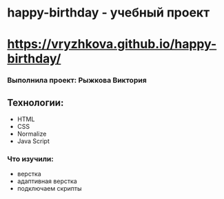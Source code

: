 # happy-birthday - учебный проект

# https://vryzhkova.github.io/happy-birthday/

### Выполнила проект: Рыжкова Виктория

## Технологии:

- HTML
- CSS
- Normalize
- Java Script

### Что изучили:

- верстка
- адаптивная верстка
- подключаем скрипты
